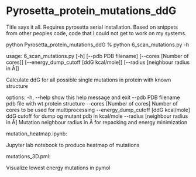 # Pyrosetta_protein_mutations_ddG

Title says it all. Requires pyrosetta serial installation. Based on snippets from other peoples code, code that I could not get to work on my systems.


python Pyrosetta_protein_mutations_ddG % python 6_scan_mutations.py -h

usage: 6_scan_mutations.py [-h] [--pdb PDB filename] [--cores [Number of cores]] [--energy_dump_cutoff [ddG kcal/mole]] [--radius [neighbour radius in Å]]

Calculate ddG for all possible single mutations in protein with known structure

options:
  -h, --help            show this help message and exit
  --pdb PDB filename    pdb file with wt protein structure
  --cores [Number of cores]
                        Number of cores to be used for multiprocessing
  --energy_dump_cutoff [ddG kcal/mole]
                        ddG cutoff for dump og mutant pdb in kcal/mole
  --radius [neighbour radius in Å]
                        Mutation neighbour radius in Å for repacking and energy minimization
 
 
 mutation_heatmap.ipynb:
 
 Jupyter lab notebook to produce heatmap of mutations
 
 mutations_3D.pml:
 
 Visualize lowest energy mutations in pymol
